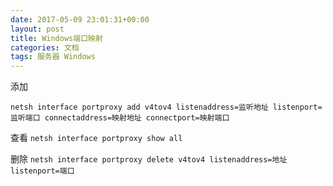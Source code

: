 ```yaml
---
date: 2017-05-09 23:01:31+00:00
layout: post
title: Windows端口映射
categories: 文档
tags: 服务器 Windows
---
```


添加

`
netsh interface portproxy add v4tov4 listenaddress=监听地址 listenport=监听端口 connectaddress=映射地址 connectport=映射端口
`

查看
`
netsh interface portproxy show all
`

删除
`
netsh interface portproxy delete v4tov4 listenaddress=地址 listenport=端口
`
